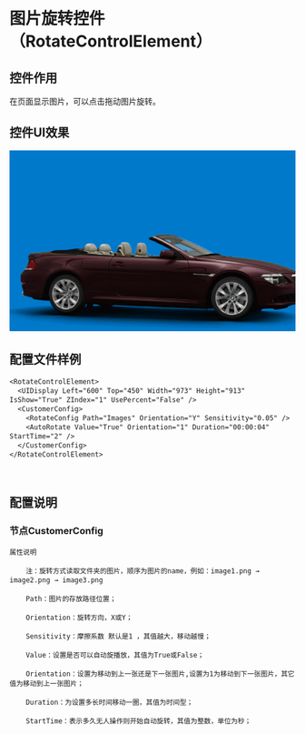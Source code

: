 # 图片旋转控件（RotateControlElement）

## 控件作用

在页面显示图片，可以点击拖动图片旋转。

## 控件UI效果

![Placeholder](../images/RotateControlElement.gif)

## 配置文件样例

```
<RotateControlElement>
  <UIDisplay Left="600" Top="450" Width="973" Height="913" IsShow="True" ZIndex="1" UsePercent="False" />
  <CustomerConfig>
    <RotateConfig Path="Images" Orientation="Y" Sensitivity="0.05" />
    <AutoRotate Value="True" Orientation="1" Duration="00:00:04" StartTime="2" />
  </CustomerConfig>
</RotateControlElement>



```
## 配置说明

### 节点CustomerConfig

    属性说明

        注：旋转方式读取文件夹的图片，顺序为图片的name，例如：image1.png → image2.png → image3.png   

        Path：图片的存放路径位置；

        Orientation：旋转方向，X或Y；

        Sensitivity：摩擦系数 默认是1 ，其值越大，移动越慢；

        Value：设置是否可以自动旋播放，其值为True或False；

        Orientation：设置为移动到上一张还是下一张图片,设置为1为移动到下一张图片，其它值为移动到上一张图片；

        Duration：为设置多长时间移动一圈，其值为时间型；

        StartTime：表示多久无人操作则开始自动旋转，其值为整数，单位为秒；

        




